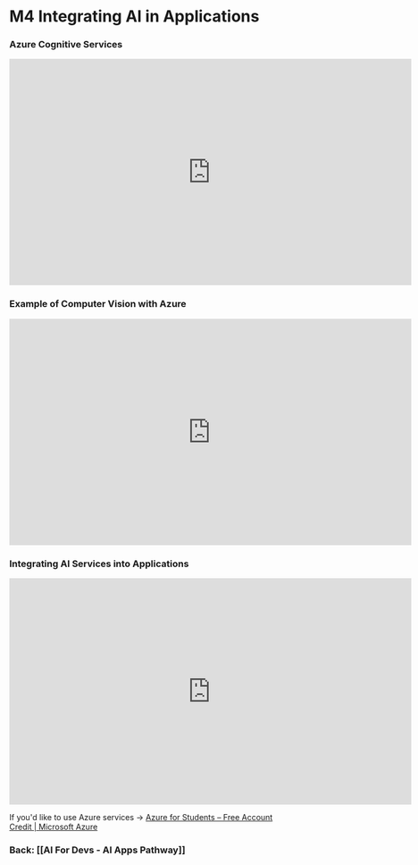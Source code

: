 # M4 Integrating AI in Applications

### Azure Cognitive Services
<iframe width="720" height="405" src="https://www.youtube.com/embed/WUrYqLGRXB8?si=Po6Y4bUUFl5N48q8" title="YouTube video player" frameborder="0" allow="accelerometer; autoplay; clipboard-write; encrypted-media; gyroscope; picture-in-picture; web-share" referrerpolicy="strict-origin-when-cross-origin" allowfullscreen></iframe>

### Example of Computer Vision with Azure
<iframe width="720" height="405" src="https://www.youtube.com/embed/0ouca8H6LNc?si=IctZksTyJpx_u_BU" title="YouTube video player" frameborder="0" allow="accelerometer; autoplay; clipboard-write; encrypted-media; gyroscope; picture-in-picture; web-share" referrerpolicy="strict-origin-when-cross-origin" allowfullscreen></iframe>

### Integrating AI Services into Applications
<iframe src="https://share.descript.com/embed/rcDe67fWhBF" width="720" height="405" frameborder="0" allowfullscreen></iframe>

If you'd like to use Azure services -> [Azure for Students – Free Account Credit | Microsoft Azure](https://azure.microsoft.com/en-us/free/students/)

### Back: [[AI For Devs - AI Apps Pathway]]
